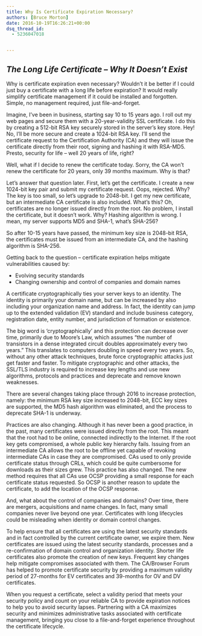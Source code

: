 ```yaml
---
title: Why Is Certificate Expiration Necessary?
authors: [Bruce Morton]
date: 2016-10-19T16:26:21+00:00
dsq_thread_id:
  - 5236047018


---
```

## _The Long Life Certificate &#8211; Why It Doesn’t Exist_

Why is certificate expiration even necessary? Wouldn’t it be better if I could just buy a certificate with a long life before expiration? It would really simplify certificate management if it could be installed and forgotten. Simple, no management required, just file-and-forget.

Imagine, I’ve been in business, starting say 10 to 15 years ago. I roll out my web pages and secure them with a 20-year-validity SSL certificate. I do this by creating a 512-bit RSA key securely stored in the server’s key store. Hey! No, I’ll be more secure and create a 1024-bit RSA key. I’ll send the certificate request to the Certification Authority (CA) and they will issue the certificate directly from their root, signing and hashing it with RSA-MD5. Presto, security for life – well 20 years of life, right?

Well, what if I decide to renew the certificate today. Sorry, the CA won’t renew the certificate for 20 years, only 39 months maximum. Why is that?

Let’s answer that question later. First, let’s get the certificate. I create a new 1024-bit key pair and submit my certificate request. Oops, rejected. Why? The key is too small, so let’s upgrade to 2048-bit. I get my new certificate, but an intermediate CA certificate is also included. What’s this? Oh, certificates are no longer issued directly from the root. No problem, I install the certificate, but it doesn’t work. Why? Hashing algorithm is wrong. I mean, my server supports MD5 and SHA-1, what’s SHA-256?

So after 10-15 years have passed, the minimum key size is 2048-bit RSA, the certificates must be issued from an intermediate CA, and the hashing algorithm is SHA-256.

Getting back to the question – certificate expiration helps mitigate vulnerabilities caused by:

  * Evolving security standards
  * Changing ownership and control of companies and domain names

A certificate cryptographically ties your server keys to an identity. The identity is primarily your domain name, but can be increased by also including your organization name and address. In fact, the identity can jump up to the extended validation (EV) standard and include business category, registration date, entity number, and jurisdiction of formation or existence.

The big word is ‘cryptographically’ and this protection can decrease over time, primarily due to Moore’s Law, which assumes “the number of transistors in a dense integrated circuit doubles approximately every two years.” This translates to computers doubling in speed every two years. So, without any other attack techniques, brute force cryptographic attacks just get faster and faster. To mitigate cryptographic and other attacks, the SSL/TLS industry is required to increase key lengths and use new algorithms, protocols and practices and deprecate and remove known weaknesses.

There are several changes taking place through 2016 to increase protection, namely: the minimum RSA key size increased to 2048-bit, ECC key sizes are supported, the MD5 hash algorithm was eliminated, and the process to deprecate SHA-1 is underway.

Practices are also changing. Although it has never been a good practice, in the past, many certificates were issued directly from the root. This meant that the root had to be online, connected indirectly to the Internet. If the root key gets compromised, a whole public key hierarchy fails. Issuing from an intermediate CA allows the root to be offline yet capable of revoking intermediate CAs in case they are compromised. CAs used to only provide certificate status through CRLs, which could be quite cumbersome for downloads as their sizes grew. This practice has also changed. The new method requires that all CAs use OCSP providing a small response for each certificate status requested. So OCSP is another reason to update the certificate, to add the location of the OCSP response.

And, what about the control of companies and domains? Over time, there are mergers, acquisitions and name changes. In fact, many small companies never live beyond one year. Certificates with long lifecycles could be misleading when identity or domain control changes.

To help ensure that all certificates are using the latest security standards and in fact controlled by the current certificate owner, we expire them. New certificates are issued using the latest security standards, processes and a re-confirmation of domain control and organization identity. Shorter life certificates also promote the creation of new keys. Frequent key changes help mitigate compromises associated with them. The CA/Browser Forum has helped to promote certificate security by providing a maximum validity period of 27-months for EV certificates and 39-months for OV and DV certificates.

When you request a certificate, select a validity period that meets your security policy and count on your reliable CA to provide expiration notices to help you to avoid security lapses. Partnering with a CA maximizes security and minimizes administrative tasks associated with certificate management, bringing you close to a file-and-forget experience throughout the certificate lifecycle.

&nbsp;